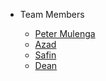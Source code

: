 * Team Members

  * [Peter Mulenga](quickstart.md)
  * [Azad](more-pages.md)
  * [Safin](custom-navbar.md)
  * [Dean](cover.md)